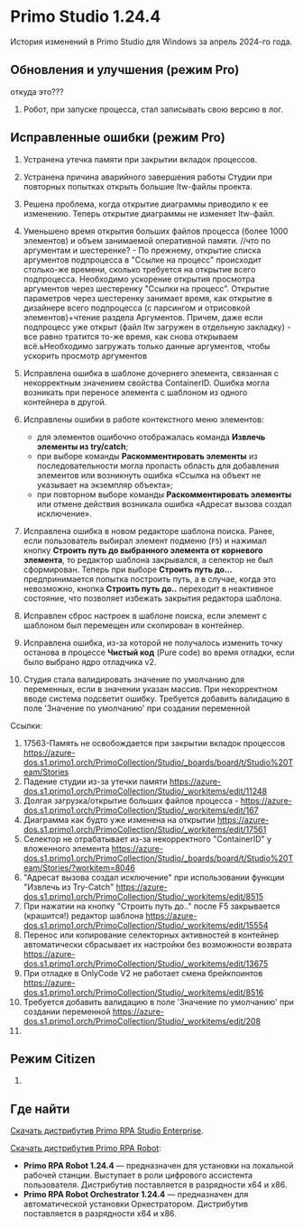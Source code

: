 # Primo Studio 1.24.4

История изменений в Primo Studio для Windows за апрель 2024-го года.

## Обновления и улучшения (режим Pro)


откуда это???
1. Робот, при запуске процесса, стал записывать свою версию в лог.




## Исправленные ошибки (режим Pro)

1. Устранена утечка памяти при закрытии вкладок процессов.
1. Устранена причина аварийного завершения работы Студии при повторных попытках открыть большие ltw-файлы проекта. 
1. Решена проблема, когда открытие диаграммы приводило к ее изменению. Теперь открытие диаграммы не изменяет ltw-файл. 
1. Уменьшено время открытия больших файлов процесса (более 1000 элементов) и объем занимаемой оперативной памяти. 
//что по аргументам и шестеренке? - По прежнему, открытие списка аргументов подпроцесса в "Ссылке на процесс" происходит столько-же времени, сколько требуется на открытие всего подпроцесса. Необходимо ускорение открытия просмотра аргументов через шестеренку "Ссылки на процесс". Открытие параметров через шестеренку занимает время, как открытие в дизайнере всего подпроцесса (с парсингом и отрисовкой элементов)+чтение раздела Аргументов. Причем, даже если подпроцесс уже открыт (файл ltw загружен в отдельную закладку) - все равно тратится то-же время, как снова открываем всё.ьНеобходимо загружать только данные аргументов, чтобы ускорить просмотр аргументов
1. Исправлена ошибка в шаблоне дочернего элемента, связанная с некорректным значением свойства ContainerID. Ошибка могла возникать при переносе элемента с шаблоном из одного контейнера в другой.
1. Исправлены ошибки в работе контекстного меню элементов:
   * для элементов ошибочно отображалась команда **Извлечь элементы из try/catch**;
   * при выборе команды **Раскомментировать элементы** из последовательности могла пропасть область для добавления элементов или возникнуть ошибка «Ссылка на объект не указывает на экземпляр объекта»;
   * при повторном выборе команды **Раскомментировать элементы** или отмене действия возникала ошибка «Адресат вызова создал исключение». 
1. Исправлена ошибка в новом редакторе шаблона поиска. Ранее, если пользователь выбирал элемент подменю (`F5`) и нажимал кнопку **Строить путь до выбранного элемента от корневого элемента**, то редактор шаблона закрывался, а селектор не был сформирован. Теперь при выборе **Строить путь до...** предпринимается попытка построить путь, а в случае, когда это невозможно, кнопка **Строить путь до..** переходит в неактивное состояние, что позволяет избежать закрытия редактора шаблона.
1. Исправлен сброс настроек в шаблоне поиска, если элемент с шаблоном был перемещен или скопирован в контейнер.
1. Исправлена ошибка, из-за которой не получалось изменить точку останова в процессе **Чистый код** (Pure code) во время отладки, если было выбрано ядро отладчика v2. 

1. Студия стала валидировать значение по умолчанию для переменных, если в значении указан массив. При некорректном вводе система подсветит ошибку. Требуется добавить валидацию в поле 'Значение по умолчанию' при создании переменной


Ссылки:
1. 17563-Память не освобождается при закрытии вкладок процессов https://azure-dos.s1.primo1.orch/PrimoCollection/Studio/_boards/board/t/Studio%20Team/Stories
1. Падение студии из-за утечки памяти https://azure-dos.s1.primo1.orch/PrimoCollection/Studio/_workitems/edit/11248
1. Долгая загрузка/открытие больших файлов процесса - https://azure-dos.s1.primo1.orch/PrimoCollection/Studio/_workitems/edit/167
1. Диаграмма как будто уже изменена на открытии https://azure-dos.s1.primo1.orch/PrimoCollection/Studio/_workitems/edit/17561
1. Селектор не отрабатывает из-за некорректного "ContainerID" у вложенного элемента https://azure-dos.s1.primo1.orch/PrimoCollection/Studio/_boards/board/t/Studio%20Team/Stories/?workitem=8046
1. "Адресат вызова создал исключение" при использовании функции "Извлечь из Try-Catch" https://azure-dos.s1.primo1.orch/PrimoCollection/Studio/_workitems/edit/8515
1. При нажатии на кнопку "Строить путь до.." после F5 закрывается (крашится!) редактор шаблона   https://azure-dos.s1.primo1.orch/PrimoCollection/Studio/_workitems/edit/15554
1. Перенос или копирование селекторных активностей в контейнер автоматически сбрасывает их настройки без возможности возврата https://azure-dos.s1.primo1.orch/PrimoCollection/Studio/_workitems/edit/13675
1. При отладке в OnlyCode V2 не работает смена брейкпоинтов https://azure-dos.s1.primo1.orch/PrimoCollection/Studio/_workitems/edit/8516
1. Требуется добавить валидацию в поле 'Значение по умолчанию' при создании переменной https://azure-dos.s1.primo1.orch/PrimoCollection/Studio/_workitems/edit/208
1. 



## Режим Citizen

1. 



## Где найти
[Скачать дистрибутив Primo RPA Studio Enterprise](https://disk.primo-rpa.ru/index.php/s/primo?path=%2FRelease%2FStudio%2FWindows).

[Скачать дистрибутив Primo RPA Robot](https://disk.primo-rpa.ru/index.php/s/primo?path=%2FRelease%2FRobot%2FWindows):
* **Primo RPA Robot 1.24.4** — предназначен для установки на локальной рабочей станции. Выступает в роли цифрового ассистента пользователя. Дистрибутив поставляется в разрядности x64 и x86.
* **Primo RPA Robot Orchestrator 1.24.4** — предназначен для автоматической установки Оркестратором. Дистрибутив поставляется в разрядности x64 и x86.
